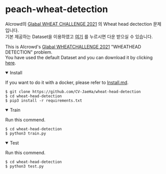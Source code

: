 # peach-wheat-detection
AIcrowd의 [Glabal WHEAT CHALLENGE 2021](https://www.aicrowd.com/challenges/global-wheat-challenge-2021) 의 Wheat head dectection 문제입니다.  
기본 제공하는 Dataset을 이용하였고 [여기](https://www.aicrowd.com/challenges/global-wheat-challenge-2021/dataset_files) 를 누르시면 다운 받으실 수 있습니다. 

This is AIcrowd's [Glabal WHEATCHALLENGE 2021](https://www.aicrowd.com/challenges/global-wheat-challenge-2021) "WHEATHEAD DETECTION" problem.  
You have used the default Dataset and you can download it by clicking [here](https://www.aicrowd.com/challenges/global-wheat-challenge-2021/dataset_files).  


<details open>
<summary>Install</summary>

If you want to do it with a docker, please refer to [Install.md](https://github.com/the-peach-drone/peach-wheat-detection/blob/main/INSTALL.md).

```
$ git clone https://github.com/CV-JaeHa/wheat-head-detection
$ cd wheat-head-detection
$ pip3 install -r requirements.txt
```
</details>

<details open>
<summary>Train</summary>

Run this commend.
```
$ cd wheat-head-detection
$ python3 train.py
```
</details>

<details open>
<summary>Test</summary>

Run this commend.
```
$ cd wheat-head-detection
$ python3 test.py
```
</details>